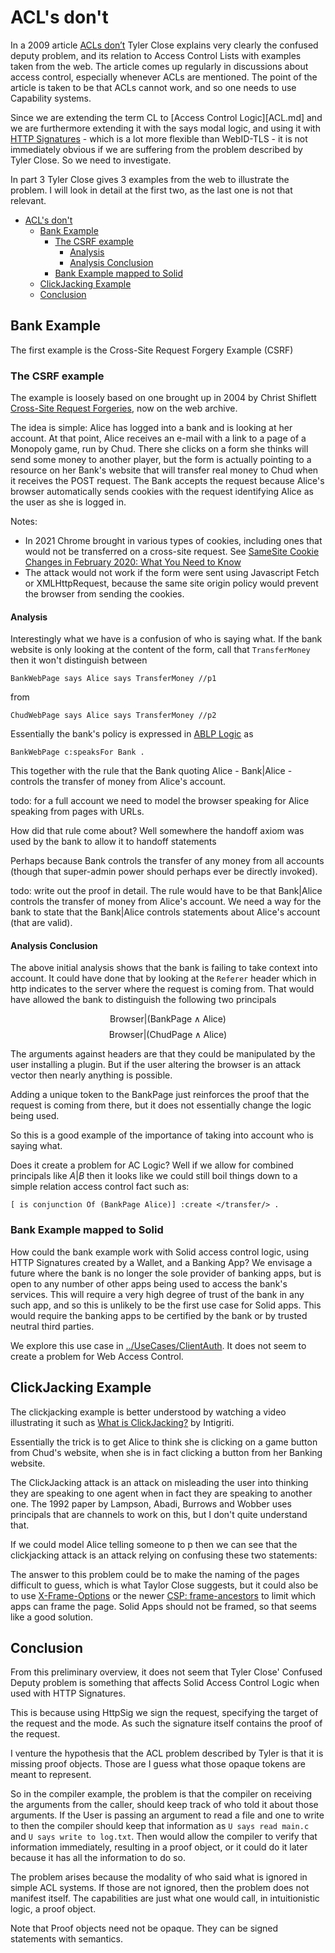
# ACL's don't

In a 2009 article [ACLs don’t](https://www.hpl.hp.com/techreports/2009/HPL-2009-20.pdf) Tyler Close explains very clearly the confused deputy problem, and its relation to Access Control Lists with examples taken from the web. 
The article comes up regularly in discussions about access control, especially whenever ACLs are mentioned. 
The point of the article is taken to be that ACLs cannot work, and so one needs to use Capability systems.

Since we are extending the term CL to [Access Control Logic][ACL.md] and we are furthermore extending it with the says modal logic, and using it with [HTTP Signatures](https://github.com/bblfish/authentication-panel/blob/sigUpdate/proposals/HttpSig/HttpSignature.md) - which is a lot more flexible than WebID-TLS - it is not immediately obvious if we are suffering from the problem described by Tyler Close. 
So we need to investigate.

In part 3 Tyler Close gives 3 examples from the web to illustrate the problem.
I will look in detail at the first two, as the last one is not that relevant.

- [ACL's don't](#acls-dont)
  - [Bank Example](#bank-example)
    - [The CSRF example](#the-csrf-example)
      - [Analysis](#analysis)
      - [Analysis Conclusion](#analysis-conclusion)
    - [Bank Example mapped to Solid](#bank-example-mapped-to-solid)
  - [ClickJacking Example](#clickjacking-example)
  - [Conclusion](#conclusion)


## Bank Example 

The first example is the Cross-Site Request Forgery Example (CSRF)

### The CSRF example
 
 The example is loosely based on one brought up in 2004 by Christ Shiflett [Cross-Site Request Forgeries](https://web.archive.org/web/20170221200900/http://shiflett.org/articles/cross-site-request-forgeries), now on the web archive.

 The idea is simple: Alice has logged into a bank and is looking at her account. 
 At that point, Alice receives an e-mail with a link to a page of a Monopoly game, run by Chud. 
 There she clicks on a form she thinks will send some money to another player, but the form is actually pointing to a resource on her Bank's website that will transfer real money to Chud when it receives the POST request. 
 The Bank accepts the request because Alice's browser automatically sends cookies with the request identifying Alice as the user as she is logged in.

Notes:
 * In 2021 Chrome brought in various types of cookies, including ones that would not be transferred on a cross-site request. See [SameSite Cookie Changes in February 2020: What You Need to Know](https://blog.chromium.org/2020/02/samesite-cookie-changes-in-february.html)
 * The attack would not work if the form were sent using Javascript Fetch or XMLHttpRequest, because the same site origin policy would prevent the browser from sending the cookies.

#### Analysis

Interestingly what we have is a confusion of who is saying what. 
If the bank website is only looking at the content of the form, 
call that `TransferMoney` then it won't distinguish between

 ```turtle
BankWebPage says Alice says TransferMoney //p1
 ```
 from
 ```
ChudWebPage says Alice says TransferMoney //p2
 ```

Essentially the bank's policy is expressed in [ABLP Logic](ABLP.md) as

```turtle
BankWebPage c:speaksFor Bank .
```

This together with the rule that the Bank quoting Alice - $\text{Bank}|\text{Alice}$ - controls the transfer of money from Alice's account.

todo: for a full account we need to model the browser speaking for Alice speaking from pages with URLs.

 How did that rule come about? 
 Well somewhere the handoff axiom was used by the bank to allow it to handoff statements 

Perhaps because $\text{Bank}$ controls the transfer of any money from all accounts (though that super-admin power should perhaps ever be directly invoked).

todo: write out the proof in detail. The rule would have to be that Bank|Alice controls the transfer of money from Alice's account.
We need a way for the bank to state that the Bank|Alice controls statements about Alice's account (that are valid).

#### Analysis Conclusion

The above initial analysis shows that the bank is failing to take context into account. It could have done that by looking at the `Referer` header which in http indicates to the server where the request is coming from. 
That would have allowed the bank to distinguish the following two principals

$$
\text{Browser}|(\text{BankPage} \land \text{Alice})
$$ 
$$
\text{Browser}|(\text{ChudPage}\land \text{Alice})
$$


The arguments against headers are that they could be manipulated by the user installing a plugin. But if the user altering the browser is an attack vector then nearly anything is possible. 

Adding a unique token to the BankPage just reinforces the proof
that the request is coming from there, but it does not essentially change the logic being used.

So this is a good example of the importance of taking into account who is saying what.

Does it create a problem for AC Logic? Well if we allow
for combined principals like $A|B$ then it looks like we could still boil things down to a simple relation access control fact such as:

```Turtle
[ is conjunction Of (BankPage Alice)] :create </transfer/> .
```

### Bank Example mapped to Solid

How could the bank example work with Solid access control logic, using HTTP Signatures created by a Wallet, and a Banking App?
 We envisage a future where the bank is no longer the sole provider of banking apps, but is open to any number of other apps being used to access the bank's services. 
 This will require a very high degree of trust of the bank in any such app, and so this is unlikely to be the first use case for Solid apps.
This would require the banking apps to be certified by the bank or by trusted neutral third parties. 

We explore this use case in [../UseCases/ClientAuth](../UseCases/ClientAuth#with-proof-of-app-being-used).
It does not seem to create a problem for Web Access Control.

## ClickJacking Example

The clickjacking example is better understood by watching a video illustrating it such as [What is ClickJacking?](https://www.youtube.com/watch?v=_tz0O5-cndE) by Intigriti.

Essentially the trick is to get Alice to think she is clicking on a game button from Chud's website, when she is in fact clicking a button from her Banking website.

The ClickJacking attack is an attack on misleading the user into thinking they are speaking to one agent when in fact they are speaking to another one.
The 1992 paper by Lampson, Abadi, Burrows and Wobber uses principals that are channels to work on this, but I don't quite understand that.

If we could model Alice telling someone to p then 
we can see that the clickjacking attack is an attack relying on confusing these two statements:

The answer to this problem could be to make the naming of the pages difficult to guess, which is what Taylor Close suggests, but it could also be to use [X-Frame-Options](https://developer.mozilla.org/en-US/docs/Web/HTTP/Headers/X-Frame-Options) or the newer [CSP: frame-ancestors](https://developer.mozilla.org/en-US/docs/Web/HTTP/Headers/Content-Security-Policy/frame-ancestors) to limit which apps can frame the page. 
Solid Apps should not be framed, so that seems like a good solution. 

## Conclusion

From this preliminary overview, it does not seem that Tyler Close' Confused Deputy problem is something that affects Solid Access Control Logic when used with HTTP Signatures. 

This is because using HttpSig we sign the request, specifying the target of the request and the mode. As such the signature itself contains the proof of the request. 

I venture the hypothesis that the ACL problem described by Tyler is that it is missing proof objects. 
Those are I guess what those opaque tokens are meant to represent.

So in the compiler example, the problem is that the compiler on receiving the arguments from the caller, should keep track of who told it about those arguments. 
If the User is passing an argument to read a file and one to write to then the compiler should keep that information as
`U says read main.c` and `U says write to log.txt`. 
Then would allow the compiler to verify that information immediately, resulting in a proof object, or it could do it later because it has all the information to do so.

The problem arises because the modality of who said what is
ignored in simple ACL systems. 
If those are not ignored, then the problem does not manifest itself.
The capabilities are just what one would call, in intuitionistic
logic, a proof object. 

Note that Proof objects need not be opaque. 
They can be signed statements with semantics.
